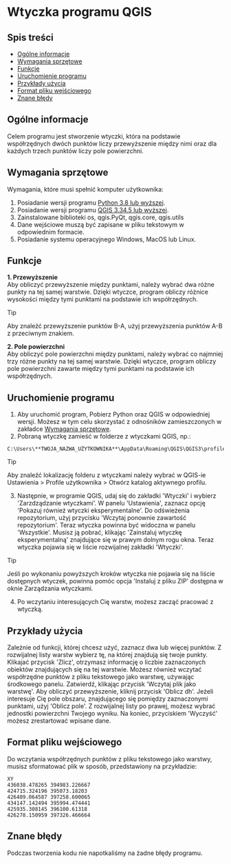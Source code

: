 # Wtyczka programu QGIS

## Spis treści 
* [Ogólne informacje](#ogólne-informacje)
* [Wymagania sprzętowe](#wymagania-sprzętowe)
* [Funkcje](#funkcje)
* [Uruchomienie programu](#uruchomienie-programu)
* [Przykłady użycia](#przykłady-użycia)
* [Format pliku wejściowego](#format-pliku-wejściowego)
* [Znane błędy](#znane-błędy)

## Ogólne informacje
Celem programu jest stworzenie wtyczki, która na podstawie współrzędnych dwóch punktów liczy przewyższenie między nimi oraz dla każdych trzech punktów liczy pole powierzchni.

## Wymagania sprzętowe
Wymagania, które musi spełnić komputer użytkownika:
1. Posiadanie wersji programu [Python 3.8 lub wyższej](https://www.python.org/downloads/).
2. Posiadanie wersji programu [QGIS 3.34.5 lub wyższej](https://qgis.org/pl/site/forusers/download.html).
3. Zainstalowane biblioteki os, qgis.PyQt, qgis.core, qgis.utils
4. Dane wejściowe muszą być zapisane w pliku tekstowym w odpowiednim formacie.
5. Posiadanie systemu operacyjnego Windows, MacOS lub Linux.

## Funkcje
**1. Przewyższenie** <br/>
Aby obliczyć przewyższenie między punktami, należy wybrać dwa różne punkty na tej samej warstwie. Dzięki wtyczce, program obliczy różnice wysokości między tymi punktami na podstawie ich współrzędnych.
> [!TIP]
>  Aby znaleźć przewyższenie punktów B-A, użyj przewyższenia punktów A-B z przeciwnym znakiem. <br>

**2. Pole powierzchni** <br/>
Aby obliczyć pole powierzchni między punktami, należy wybrać co najmniej trzy różne punkty na tej samej warstwie. Dzięki wtyczce, program obliczy pole powierzchni zawarte między tymi punktami na podstawie ich współrzędnych.

## Uruchomienie programu
1. Aby uruchomić program, Pobierz Python oraz QGIS w odpowiedniej wersji. Możesz w tym celu skorzystać z odnośników zamieszczonych w zakładce [Wymagania sprzętowe](#wymagania-sprzętowe).
2. Pobraną wtyczkę zamieść w folderze z wtyczkami QGIS, np.:
```
C:\Users\**TWOJA_NAZWA_UŻYTKOWNIKA**\AppData\Roaming\QGIS\QGIS3\profiles\default\python\plugins
```
> [!TIP]
>  Aby znaleźć lokalizację folderu z wtyczkami należy wybrać w QGIS-ie Ustawienia > Profile użytkownika > Otwórz katalog aktywnego profilu. <br>
3. Następnie, w programie QGIS, udaj się do zakładki 'Wtyczki' i wybierz 'Zarzdządzanie wtyczkami'. W panelu 'Ustawienia', zaznacz opcję 'Pokazuj również wtyczki eksperymentalne'. Do odświeżenia repozytorium, użyj przycisku 'Wczytaj ponownie zawartość repozytorium'. Teraz wtyczka powinna być widoczna w panelu 'Wszystkie'. Musisz ją pobrać, klikając 'Zainstaluj wtyczkę eksperymentalną' znajdujące się w prawym dolnym rogu okna. Teraz wtyczka pojawia się w liście rozwijalnej zakładki 'Wtyczki'.
> [!TIP]
> Jeśli po wykonaniu powyższych kroków wtyczka nie pojawia się na liście dostępnych wtyczek, powinna pomóc opcja 'Instaluj z pliku ZIP' dostępna w oknie Zarządzania wtyczkami. 
4. Po wczytaniu interesujących Cię warstw, możesz zacząć pracować z wtyczką.

## Przykłady użycia
Zależnie od funkcji, której chcesz użyć, zaznacz dwa lub więcej punktów. Z rozwijalnej listy warstw wybierz tę, na której znajdują się twoje punkty. Klikajać przycisk 'Zlicz', otrzymasz informację o liczbie zaznaczonych obiektów znajdujących się na tej warstwie. Możesz również wczytać współrzędne punktów z pliku tekstowego jako warstwę, używając środkowego panelu. Zatwierdź, klikając przycisk 'Wczytaj plik jako warstwę'. Aby obliczyć przewyższenie, kliknij przycisk 'Oblicz dh'. Jeżeli interesuje Cię pole obszaru, znajdującego się pomiędzy zaznaczonymi punktami, użyj 'Oblicz pole'. Z rozwijalnej listy po prawej, możesz wybrać jednostki powierzchni Twojego wyniku. Na koniec, przyciskiem 'Wyczyść' możesz zrestartować wpisane dane.

## Format pliku wejściowego
Do wczytania współrzędnych punktów z pliku tekstowego jako warstwy, musisz sformatować plik w sposób, przedstawiony na przykładzie:
```
XY
436038.478265 394983.226667
424715.324196 395073.18203
426409.064587 397258.600065
434147.142494 395994.474441
425935.308145 396100.61318
426278.150959 397326.466664
```


## Znane błędy
Podczas tworzenia kodu nie napotkaliśmy na żadne błędy programu.

